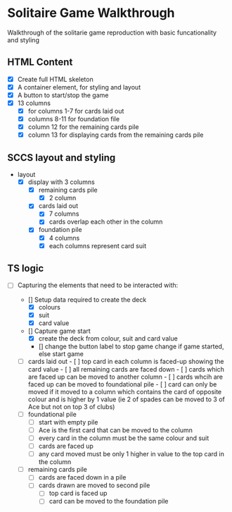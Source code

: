 # Solitaire Game Walkthrough

Walkthrough of the solitarie game reproduction with basic funcationality and styling

## HTML Content
- [x] Create full HTML skeleton
- [x] A container element, for styling and layout
- [x] A button to start/stop the game
- [x] 13 columns
    - [x] for columns 1-7 for cards laid out
    - [x] columns 8-11 for foundation file
    - [x] column 12 for the remaining cards pile
    - [x] column 13 for displaying cards from the remaining cards pile

## SCCS layout and styling
- layout
    - [x] display with 3 columns
        - [x] remaining cards pile
            - [x] 2 column
        - [x] cards laid out
            - [x] 7 columns
            - [x] cards overlap each other in the column

        - [x] foundation pile
            - [x] 4 columns
            - [x] each columns represent card suit

## TS logic

-   [ ] Capturing the elements that need to be interacted with:

    - [] Setup data required to create the deck
        - [x] colours
        - [x] suit
        - [x] card value
    - [] Capture game start
        - [x] create the deck from colour, suit and card value
        - [] change the button label to stop game change if game started, else start game
    - [ ] cards laid out
            - [ ] top card in each column is faced-up showing the card value
            - [ ] all remaining cards are faced down 
            - [ ] cards which are faced up can be moved to another column
            - [ ] cards whcih are faced up can be moved to foundational pile
            - [ ] card can only be moved if it moved to a column which contains the card of opposite colour and is higher by 1 value (ie 2 of spades can be moved to 3 of Ace but not on top 3 of clubs)
    - [ ] foundational pile
        - [ ] start with empty pile
        - [ ] Ace is the first card that can be moved to the column
        - [ ] every card in the column must be the same colour and suit
        - [ ] cards are faced up
        - [ ] any card moved must be only 1 higher in value to the top card in the column
    - [ ] remaining cards pile
        - [ ] cards are faced down in a pile
        - [ ] cards drawn are moved to second pile
            - [ ] top card is faced up
            - [ ] card can be moved to the foundation pile
